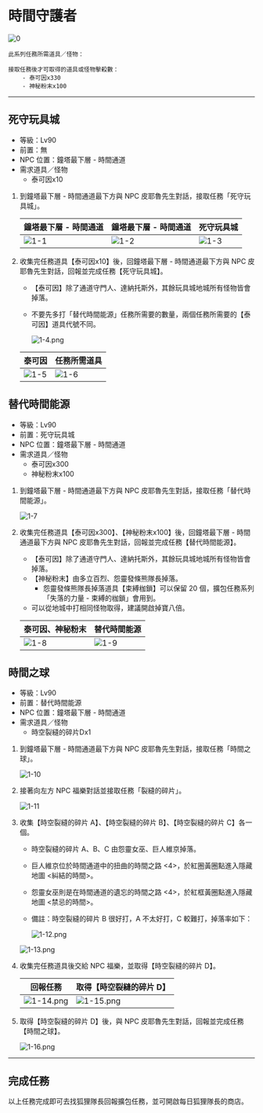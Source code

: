 # 時間守護者

![0](0.png)

```text
此系列任務所需道具／怪物：

接取任務後才可取得的道具或怪物擊殺數：
    - 泰可因x330
    - 神秘粉末x100
```

---

## 死守玩具城

- 等級：Lv90
- 前置：無
- NPC 位置：鐘塔最下層 - 時間通道
- 需求道具／怪物
  - 泰可因x10

1. 到鐘塔最下層 - 時間通道最下方與 NPC 皮耶魯先生對話，接取任務「死守玩具城」。

    | 鐘塔最下層 - 時間通道 | 鐘塔最下層 - 時間通道  | 死守玩具城           |
    |---------------------|---------------------|---------------------|
    | ![1-1](1-1.png)     | ![1-2](1-2.png)     | ![1-3](1-3.png)     |

2. 收集完任務道具【泰可因x10】後，回鐘塔最下層 - 時間通道最下方與 NPC 皮耶魯先生對話，回報並完成任務【死守玩具城】。

    - 【泰可因】除了通道守門人、達納托斯外，其餘玩具城地城所有怪物皆會掉落。

    - 不要先多打「替代時間能源」任務所需要的數量，兩個任務所需要的【泰可因】道具代號不同。

        ![1-4.png](1-4.png)

    | 泰可因           | 任務所需道具     |
    |-----------------|-----------------|
    | ![1-5](1-5.png) | ![1-6](1-6.png) |

## 替代時間能源

- 等級：Lv90
- 前置：死守玩具城
- NPC 位置：鐘塔最下層 - 時間通道
- 需求道具／怪物
  - 泰可因x300
  - 神秘粉末x100

1. 到鐘塔最下層 - 時間通道最下方與 NPC 皮耶魯先生對話，接取任務「替代時間能源」。

    ![1-7](1-7.png)

2. 收集完任務道具【泰可因x300】、【神秘粉末x100】後，回鐘塔最下層 - 時間通道最下方與 NPC 皮耶魯先生對話，回報並完成任務【替代時間能源】。

    - 【泰可因】除了通道守門人、達納托斯外，其餘玩具城地城所有怪物皆會掉落。
    - 【神秘粉末】由多立百烈、怨靈發條熊隊長掉落。
        - 怨靈發條熊隊長掉落道具【束縛枷鎖】可以保留 20 個，擴包任務系列「失落的力量 - 束縛的枷鎖」會用到。
    - 可以從地城中打相同怪物取得，建議開啟掉寶八倍。

    | 泰可因、神秘粉末  | 替代時間能源     |
    |-----------------|-----------------|
    | ![1-8](1-8.png) | ![1-9](1-9.png) |

## 時間之球

- 等級：Lv90
- 前置：替代時間能源
- NPC 位置：鐘塔最下層 - 時間通道
- 需求道具／怪物
  - 時空裂縫的碎片Dx1

1. 到鐘塔最下層 - 時間通道最下方與 NPC 皮耶魯先生對話，接取任務「時間之球」。

    ![1-10](1-10.png)

2. 接著向左方 NPC 福樂對話並接取任務「裂縫的碎片」。

    ![1-11](1-11.png)

3. 收集【時空裂縫的碎片 A】、【時空裂縫的碎片 B】、【時空裂縫的碎片 C】各一個。

    - 時空裂縫的碎片 A、B、C 由怨靈女巫、巨人維京掉落。

    - 巨人維京位於時間通道中的扭曲的時間之路 <4>，於紅圈黃圈點進入隱藏地圖 <糾結的時間>。

    - 怨靈女巫則是在時間通道的遺忘的時間之路 <4>，於紅框黃圈點進入隱藏地圖 <禁忌的時間>。

    - 備註：時空裂縫的碎片 B 很好打，A 不太好打，C 較難打，掉落率如下：

        ![1-12.png](1-12.png)

    ![1-13.png](1-13.png)

4. 收集完任務道具後交給 NPC 福樂，並取得【時空裂縫的碎片 D】。

    | 回報任務               | 取得【時空裂縫的碎片 D】 |
    |-----------------------|-----------------------|
    | ![1-14.png](1-14.png) | ![1-15.png](1-15.png) |

5. 取得【時空裂縫的碎片 D】後，與 NPC 皮耶魯先生對話，回報並完成任務【時間之球】。

    ![1-16.png](1-16.png)

---

## 完成任務

以上任務完成即可去找狐狸隊長回報擴包任務，並可開啟每日狐狸隊長的商店。
